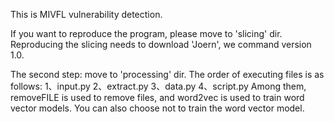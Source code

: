 This is MIVFL vulnerability detection.

If you want to reproduce the program, please move to 'slicing' dir.
Reproducing the slicing needs to download 'Joern', we command version 1.0.

The second step: move to 'processing' dir.
The order of executing files is as follows:
1、input.py
2、extract.py
3、data.py
4、script.py
Among them, removeFILE is used to remove files, and word2vec is used to train word vector models. You can also choose not to train the word vector model.
